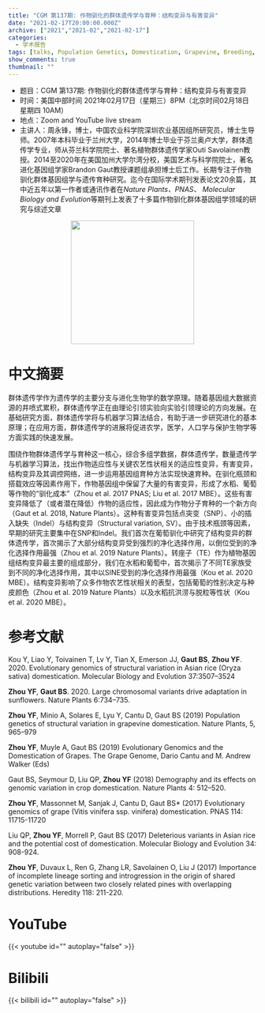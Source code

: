 ```yaml
---
title: "CGM 第137期: 作物驯化的群体遗传学与育种：结构变异与有害变异"
date: "2021-02-17T20:00:00.000Z"
archive: ["2021","2021-02","2021-02-17"]
categories:
  - 学术报告
tags: [talks, Population Genetics, Domestication, Grapevine, Breeding, Structural Variation]
show_comments: true
thumbnail: ""
---
```


- 题目：CGM 第137期: 作物驯化的群体遗传学与育种：结构变异与有害变异
- 时间：美国中部时间 2021年02月17日（星期三）8PM（北京时间02月18日 星期四 10AM）
- 地点：Zoom and YouTube live stream
- 主讲人：周永锋，博士，中国农业科学院深圳农业基因组所研究员，博士生导师。2007年本科毕业于兰州大学，2014年博士毕业于芬兰奥卢大学，群体遗传学专业，师从芬兰科学院院士、著名植物群体遗传学家Outi Savolainen教授。2014至2020年在美国加州大学尔湾分校，美国艺术与科学院院士，著名进化基因组学家Brandon Gaut教授课题组承担博士后工作。长期专注于作物驯化群体基因组学与遗传育种研究。迄今在国际学术期刊发表论文20余篇，其中近五年以第一作者或通讯作者在*Nature Plants、PNAS、 Molecular Biology and Evolution*等期刊上发表了十多篇作物驯化群体基因组学领域的研究与综述文章

<div align="center">
<img src="https://i.loli.net/2021/02/15/9OTfqeRU3d2oElb.jpg" height=250>
</div>

# 中文摘要

群体遗传学作为遗传学的主要分支与进化生物学的数学原理。随着基因组大数据资源的井喷式累积，群体遗传学正在由理论引领实验向实验引领理论的方向发展。在基础研究方面，群体遗传学将与机器学习算法结合，有助于进一步研究进化的基本原理；在应用方面，群体遗传学的进展将促进农学，医学，人口学与保护生物学等方面实践的快速发展。

围绕作物群体遗传学与育种这一核心，综合多组学数据，群体遗传学，数量遗传学与机器学习算法，找出作物适应性与关键农艺性状相关的适应性变异，有害变异，结构变异及其调控网络，进一步运用基因组育种方法实现快速育种。在驯化瓶颈和搭载效应等因素作用下，作物基因组中保留了大量的有害变异，形成了水稻、葡萄等作物的“驯化成本”（Zhou et al. 2017 PNAS; Liu et al. 2017 MBE）。这些有害变异降低了（或者潜在降低）作物的适应性，因此成为作物分子育种的一个新方向（Gaut et al. 2018, Nature Plants）。这种有害变异包括点突变（SNP）、小的插入缺失（Indel）与结构变异（Structural variation, SV）。由于技术瓶颈等因素，早期的研究主要集中在SNP和Indel。我们首次在葡萄驯化中研究了结构变异的群体遗传学，首次揭示了大部分结构变异受到强烈的净化选择作用，以倒位受到的净化选择作用最强（Zhou et al. 2019 Nature Plants）。转座子（TE）作为植物基因组结构变异最主要的组成部分，我们在水稻和葡萄中，首次揭示了不同TE家族受到不同的净化选择作用，其中以SINE受到的净化选择作用最强（Kou et al. 2020 MBE）。结构变异影响了众多作物农艺性状相关的表型，包括葡萄的性别决定与种皮颜色（Zhou et al. 2019 Nature Plants）以及水稻抗洪涝与脱粒等性状（Kou et al. 2020 MBE）。

# 参考文献

Kou Y, Liao Y, Toivainen T, Lv Y, Tian X, Emerson JJ, **Gaut BS**, **Zhou YF**. 2020. Evolutionary genomics of structural variation in Asian rice (Oryza sativa) domestication. Molecular Biology and Evolution 37:3507–3524

**Zhou YF**, **Gaut BS**. 2020. Large chromosomal variants drive adaptation in sunflowers. Nature Plants 6:734–735. 

**Zhou YF**, Minio A, Solares E, Lyu Y, Cantu D, Gaut BS (2019) Population genetics of structural variation in grapevine domestication. Nature Plants, 5, 965–979

**Zhou YF**, Muyle A, Gaut BS (2019) Evolutionary Genomics and the Domestication of Grapes. The Grape Genome, Dario Cantu and M. Andrew Walker (Eds)

Gaut BS, Seymour D, Liu QP, **Zhou YF** (2018) Demography and its effects on genomic variation in crop domestication. Nature Plants 4: 512–520.

**Zhou YF**, Massonnet M, Sanjak J, Cantu D, Gaut BS* (2017) Evolutionary genomics of grape (Vitis vinifera ssp. vinifera) domestication. PNAS 114: 11715-11720

Liu QP, **Zhou YF**, Morrell P, Gaut BS (2017) Deleterious variants in Asian rice and the potential cost of domestication. Molecular Biology and Evolution 34: 908-924.

**Zhou YF**, Duvaux L, Ren G, Zhang LR, Savolainen O, Liu J (2017) Importance of incomplete lineage sorting and introgression in the origin of shared genetic variation between two closely related pines with overlapping distributions. Heredity 118: 211-220.

# YouTube

{{< youtube id="" autoplay="false" >}}

# Bilibili

{{< bilibili id="" autoplay="false" >}}

